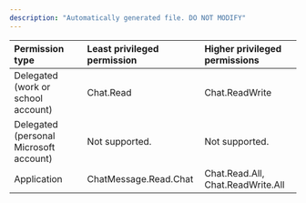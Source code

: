 ```yaml
---
description: "Automatically generated file. DO NOT MODIFY"
---
```


|Permission type|Least privileged permission|Higher privileged permissions|
|:---|:---|:---|
|Delegated (work or school account)|Chat.Read|Chat.ReadWrite|
|Delegated (personal Microsoft account)|Not supported.|Not supported.|
|Application|ChatMessage.Read.Chat|Chat.Read.All, Chat.ReadWrite.All|

